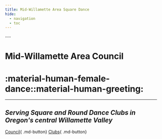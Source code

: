 ```yaml
---
title: Mid-Willamette Area Square Dance
hide:
  - navigation
  - toc
---
```



<div class="hero" markdown>
---

# Mid-Willamette Area Council
# :material-human-female-dance::material-human-greeting:

---

## *Serving Square and Round Dance Clubs in Oregon's central Willamette Valley*




[Council](council/){ .md-button}
[Clubs](clubs/){ .md-button}

</div>



